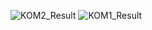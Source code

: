 ![KOM2_Result](https://github.com/srigundeti10/CAM-Profiling/assets/113277469/2eba115f-a325-45d2-8c53-3e82c3ef658c)
![KOM1_Result](https://github.com/srigundeti10/CAM-Profiling/assets/113277469/0f57c9f1-75ef-4cc1-8210-c0e5dc71555a)

